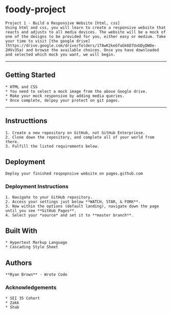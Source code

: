# foody-project
	Project 1 - Build a Responsive Website [html, css]
	Using html and css, you will learn to create a responsive website that reacts and adjusts to all media devices. The website will be a mock of one of the designs to be provided for you, either easy or medium. Take your time to visit [the google drive](https://drive.google.com/drive/folders/1TAwK2keGfuGk6D7UxbDyDWOe-2HVv35a) and browse the available choices. Once you have downloaded and selected which mock you want, we will begin.

***

## Getting Started
	* HTML and CSS 
	* You need to select a mock image from the above Google drive.
	* Make your mock responsive by adding media queries.
	* Once complete, delpoy your protect on git pages.

***

## Instructtions
	1. Create a new repository on GitHub, not GitHub Enterpriese.
	2. Clone down the repository, and complete all of your world from there.
	3. Fulfill the listed requirements below.

## Deployment
	Deploy your finished respopnsive website on pages.github.com

### Deployment Instructions
	1. Navigate to your GitHub repository.
	2. Access your settings just below **WATCH, STAR, & FORK**.
	3. Now within the options (default landing), navigate down the page until you see **GitHub Pages**.
	4. Select your *source* and set it to **master branch**.

## Built With
	* Hypertext Markup Language
	* Cascading Style Sheet

## Authors
	**Ryan Brown** - Wrote Code

### Acknowledgements
	* SEI 35 Cohort 
	* Zakk
	* Shab